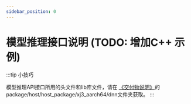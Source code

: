 ```yaml
---
sidebar_position: 0
---
```

# 模型推理接口说明 (TODO: 增加C++ 示例)


:::tip 小技巧

  模型推理API接口所用的头文件和lib库文件，请在 [《交付物说明》](../../toolchain_development/intermediate/environment_config#deliverables_instructions)的 package/host/host_package/xj3_aarch64/dnn文件夹获取。 
:::

